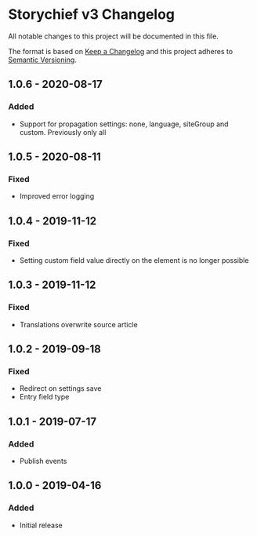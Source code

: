 # Storychief v3 Changelog

All notable changes to this project will be documented in this file.

The format is based on [Keep a Changelog](http://keepachangelog.com/) and this project adheres to [Semantic Versioning](http://semver.org/).

## 1.0.6 - 2020-08-17
### Added
- Support for propagation settings: none, language, siteGroup and custom. Previously only all

## 1.0.5 - 2020-08-11
### Fixed
- Improved error logging

## 1.0.4 - 2019-11-12
### Fixed
- Setting custom field value directly on the element is no longer possible

## 1.0.3 - 2019-11-12
### Fixed
- Translations overwrite source article

## 1.0.2 - 2019-09-18
### Fixed
- Redirect on settings save
- Entry field type

## 1.0.1 - 2019-07-17
### Added
- Publish events

## 1.0.0 - 2019-04-16
### Added
- Initial release
